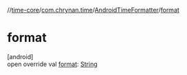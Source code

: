 //[time-core](../../../index.md)/[com.chrynan.time](../index.md)/[AndroidTimeFormatter](index.md)/[format](format.md)

# format

[android]\
open override val [format](format.md): [String](https://kotlinlang.org/api/latest/jvm/stdlib/kotlin/-string/index.html)
